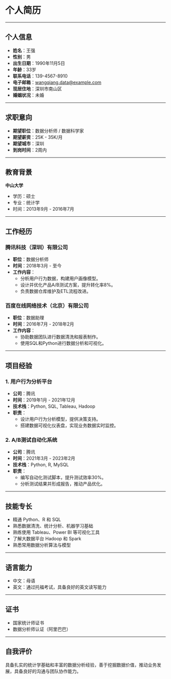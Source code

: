 # 个人简历

---

## 个人信息
- **姓名**：王强  
- **性别**：男  
- **出生日期**：1990年11月5日  
- **年龄**：33岁  
- **联系电话**：139-4567-8910  
- **电子邮箱**：wangqiang.data@example.com  
- **现居住地**：深圳市南山区  
- **婚姻状况**：未婚  

---

## 求职意向
- **期望职位**：数据分析师 / 数据科学家  
- **期望薪资**：25K - 35K/月  
- **期望城市**：深圳  
- **到岗时间**：2周内  

---

## 教育背景
**中山大学**  
- 学历：硕士  
- 专业：统计学  
- 时间：2013年9月 - 2016年7月  

---

## 工作经历
### 腾讯科技（深圳）有限公司  
- **职位**：数据分析师  
- **时间**：2018年3月 - 至今  
- **工作内容**：  
  - 分析用户行为数据，构建用户画像模型。  
  - 设计并优化产品A/B测试方案，提升转化率8%。  
  - 负责数据仓库维护及ETL流程改进。  

### 百度在线网络技术（北京）有限公司  
- **职位**：数据助理  
- **时间**：2016年7月 - 2018年2月  
- **工作内容**：  
  - 协助数据团队进行数据清洗和报表制作。  
  - 使用SQL和Python进行数据分析和可视化。  

---

## 项目经验
### 1. 用户行为分析平台  
- **公司**：腾讯  
- **时间**：2019年1月 - 2021年12月  
- **技术栈**：Python, SQL, Tableau, Hadoop  
- **职责**：  
  - 设计用户行为分析模型，提供决策支持。  
  - 搭建数据可视化仪表盘，实现业务数据实时监控。  

### 2. A/B测试自动化系统  
- **公司**：腾讯  
- **时间**：2021年3月 - 2023年2月  
- **技术栈**：Python, R, MySQL  
- **职责**：  
  - 编写自动化测试脚本，提升测试效率30%。  
  - 分析测试结果并形成报告，推动产品优化。  

---

## 技能专长
- 精通 Python、R 和 SQL  
- 熟悉数据清洗、统计分析、机器学习基础  
- 熟练使用 Tableau、Power BI 等可视化工具  
- 了解大数据平台 Hadoop 和 Spark  
- 熟悉常用数据分析算法与模型  

---

## 语言能力
- 中文：母语  
- 英文：通过托福考试，具备良好的英文读写能力  

---

## 证书
- 国家统计师证书  
- 数据分析师认证（阿里巴巴）  

---

## 自我评价
具备扎实的统计学基础和丰富的数据分析经验，善于挖掘数据价值，推动业务发展，具备良好的沟通与团队协作能力。
